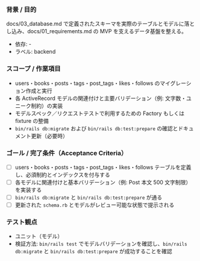 ### 背景 / 目的
docs/03_database.md で定義されたスキーマを実際のテーブルとモデルに落とし込み、docs/01_requirements.md の MVP を支えるデータ基盤を整える。

- 依存: -
- ラベル: backend

### スコープ / 作業項目
- users・books・posts・tags・post_tags・likes・follows のマイグレーション作成と実行
- 各 ActiveRecord モデルの関連付けと主要バリデーション（例: 文字数・ユニーク制約）の実装
- モデルスペック／リクエストテストで利用するための Factory もしくは fixture の整備
- `bin/rails db:migrate` および `bin/rails db:test:prepare` の確認とドキュメント更新（必要時）

### ゴール / 完了条件（Acceptance Criteria）
- [ ] users・books・posts・tags・post_tags・likes・follows テーブルを定義し、必須制約とインデックスを付与する
- [ ] 各モデルに関連付けと基本バリデーション（例: Post 本文 500 文字制限）を実装する
- [ ] `bin/rails db:migrate` と `bin/rails db:test:prepare` が通る
- [ ] 更新された `schema.rb` とモデルがレビュー可能な状態で提示される

### テスト観点
- ユニット（モデル）
- 検証方法: `bin/rails test` でモデルバリデーションを確認し、`bin/rails db:migrate` と `bin/rails db:test:prepare` が成功することを確認
